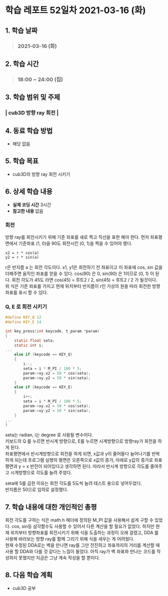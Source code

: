 # 학습 레포트 52일차 2021-03-16 (화)

## 1. 학습 날짜
> ### 2021-03-16 (화)

## 2. 학습 시간
> ### 18:00 ~ 24:00 (집)

## 3. 학습 범위 및 주제
### | cub3D 방향 ray 회전 |

## 4. 동료 학습 방법
- 해당 없음

## 5. 학습 목표
- cub3D의 방향 ray 회전 시키기

## 6. 상세 학습 내용
- **실제 코딩 시간** 3시간
- **참고한 내용** 없음

### 회전
방향 ray를 회전시키기 위해 기준 좌표를 새로 찍고 직선을 표현 해야 한다. 먼저 좌표평면에서 기준좌표 (1, 0)을 90도 회전시킨 (0, 1)을 찍을 수 있어야 했다.
```
x2 = r * cos(a)
y2 = r * sin(a)
```
r은 반지름 a 는 회전 각도이다. x1, y1은 회전하기 전 좌표이고 이 좌표에 cos, sin 값을 더해주면 움직인 좌표를 얻을 수 있다. cos(90) 은 0, sin(90) 은 1이므로 (0, 1) 이 된다. 회전 각도가 45도 라면 cos(45) = 루트2 / 2, sin(45) = 루트2 / 2 가 될것이다.\
위 식은 기준 좌표를 가지고 현재 위치부터 반지름이 r인 가상의 원을 따라 회전한 방향 좌표를 표시 할 수 있다.

### Q, E 로 회전 시키기

```c
#define KEY_Q 12
#define KEY_E 14

int key_press(int keycode, t_param *param)
{
    static float seta;
    static int i;
...
    else if (keycode == KEY_Q)
    {
        i--;
        seta = i * M_PI / 180 * 5;
        param->xy.x2 = 50 * cos(seta);
        param->xy.y2 = 50 * sin(seta);
    }
    else if (keycode == KEY_E)
    {
        i++;
        seta = i * M_PI / 180 * 5;
        param->xy.x2 = 50 * cos(seta);
        param->xy.y2 = 50 * sin(seta);
    }
...
}
```
seta는 radian, i는 degree 로 사용될 변수이다.\
키보드의 Q 를 누르면 반시계 방향으로, E를 누르면 시계방향으로 방향ray가 회전을 하게 된다.\
좌표평면에서 반시계방향으로 회전을 하게 되면, x값과 y이 줄어들다 늘어나기를 반복하게 되는데 프로그램 실행의 평면은 오른쪽으로 x값의 증가, 아래로 y값의 증가로 좌표평면과 y = x 반전이 되어있다고 생각하면 된다. 따라서 반시계 방향으로 각도를 줄여주고 시계방향으로 각도를 늘려 주었다.

seta에 5를 곱한 이유는 회전 각도를 5도씩 늘려 테스트 용으로 넣어두었다.\
반지름은 50으로 임의로 설정했다.

## 7. 학습 내용에 대한 개인적인 총평
회전 각도를 구하는 식은 math.h 헤더에 정의된 M_PI 값을 사용해서 쉽게 구할 수 있었다. cos, sin등 삼각함수도 사용할 수 있어서 다른 계산을 할 필요가 없었다. 하지만 현재 위치부터 방향좌표를 회전시키기 위해 식을 도출하는 과정이 오래 걸렸고, DDA 를 사용해 바라보는 방향 ray를 함께 그리기 위해 식을 세우는 게 어려웠다.\
현재 수정된 DDA로는 벽을 만나면 ray를 그만 전진하고 좌표까지의 거리를 계산할 때 사용 할 DDA와 다를 것 같다는 느낌이 들었다. 아직 ray가 벽 좌표와 만나는 코드를 작성하지 못했지만 지금은 그냥 계속 작성을 할 뿐이다.

## 8. 다음 학습 계획
- cub3D 공부